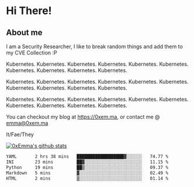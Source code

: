 # Hi There!

## About me
I am a Security Researcher, I like to break random things and add them to my CVE Collection :P 

Kubernetes. Kubernetes. Kubernetes. Kubernetes. Kubernetes. Kubernetes. Kubernetes. Kubernetes. Kubernetes. Kubernetes.

Kubernetes. Kubernetes. Kubernetes. Kubernetes. Kubernetes. Kubernetes. Kubernetes. Kubernetes. Kubernetes. Kubernetes.

Kubernetes. Kubernetes. Kubernetes. Kubernetes. Kubernetes. Kubernetes. Kubernetes. Kubernetes. Kubernetes. Kubernetes.

You can checkout my blog at https://0xem.ma, or contact me @ [emma@0xem.ma](mailto:emma@0xem.ma)

It/Fae/They

[![0xEmma's github stats](https://github-readme-stats.vercel.app/api?username=0xEmma&count_private=true&show_icons=true&theme=gruvbox)](https://github.com/0xEmma)
<!--START_SECTION:waka-->

```txt
YAML       2 hrs 38 mins   ██████████████████▓░░░░░░   74.77 %
INI        23 mins         ██▓░░░░░░░░░░░░░░░░░░░░░░   11.15 %
Python     19 mins         ██▒░░░░░░░░░░░░░░░░░░░░░░   09.37 %
Markdown   5 mins          ▓░░░░░░░░░░░░░░░░░░░░░░░░   02.49 %
HTML       2 mins          ▒░░░░░░░░░░░░░░░░░░░░░░░░   01.14 %
```

<!--END_SECTION:waka-->
